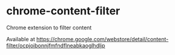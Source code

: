 # chrome-content-filter
Chrome extension to filter content

Available at https://chrome.google.com/webstore/detail/content-filter/ocpjoibonnjfmfndflneabkaoglhdljp
